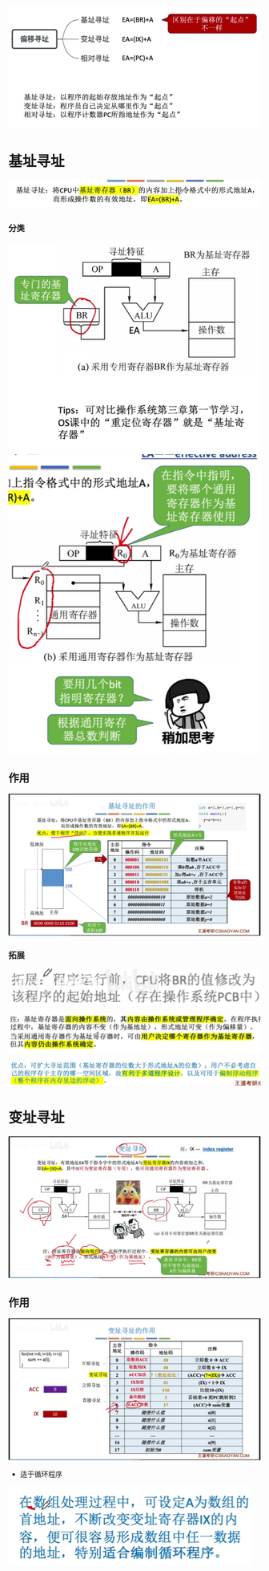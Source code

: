 


![输入图片说明](/imgs/2025-08-12/mEkTxP5l6cFmAtZ7.png)
# 基址寻址
![输入图片说明](/imgs/2025-08-12/q1YSM7R9yBcI0sYZ.png)
### 分类
![输入图片说明](/imgs/2025-08-12/ylqz4YAuRHsfNuSa.png)
![输入图片说明](/imgs/2025-08-12/06abCMmqeVOP7p9h.png)

## 作用
![输入图片说明](/imgs/2025-08-12/zg0V5vzHZZw0IJmA.png)

### 拓展
![输入图片说明](/imgs/2025-08-12/M7bsNVELHdrhCk3h.png)

![输入图片说明](/imgs/2025-08-12/vm0std8Tuqn8C6Cn.png)

![输入图片说明](/imgs/2025-08-12/ABAZUzapWUvv7e7b.png)

# 变址寻址
![输入图片说明](/imgs/2025-08-12/yFhUPRvC077BfBf0.png)

## 作用
![输入图片说明](/imgs/2025-08-12/tIpS8rJfLxMwDWue.png)
- 适于循环程序

![输入图片说明](/imgs/2025-08-12/xDrCZPz6mxXlade7.png)
<!--stackedit_data:
eyJoaXN0b3J5IjpbMTk0NTUzMzM0NywxNjI2ODc0NDYxXX0=
-->